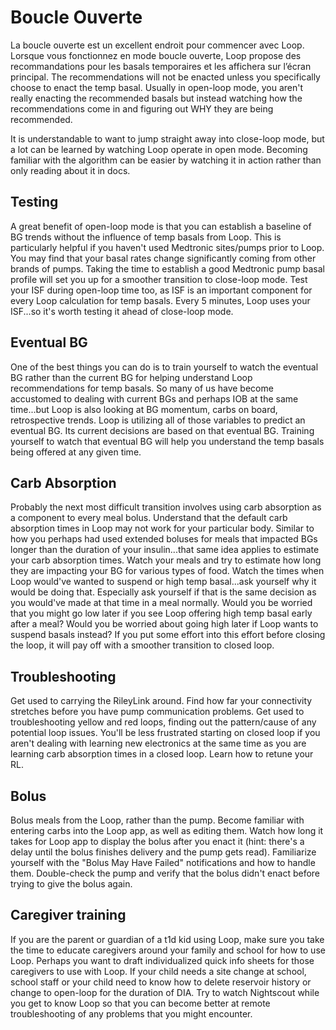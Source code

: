 # Boucle Ouverte

La boucle ouverte est un excellent endroit pour commencer avec Loop. Lorsque vous fonctionnez en mode boucle ouverte, Loop propose des recommandations pour les basals temporaires et les affichera sur l’écran principal.  The recommendations will not be enacted unless you specifically choose to enact the temp basal.  Usually in open-loop mode, you aren't really enacting the recommended basals but instead watching how the recommendations come in and figuring out WHY they are being recommended.

It is understandable to want to jump straight away into close-loop mode, but a lot can be learned by watching Loop operate in open mode.  Becoming familiar with the algorithm can be easier by watching it in action rather than only reading about it in docs.

## Testing

A great benefit of open-loop mode is that you can establish a baseline of BG trends without the influence of temp basals from Loop.  This is particularly helpful if you haven't used Medtronic sites/pumps prior to Loop.  You may find that your basal rates change significantly coming from other brands of pumps.  Taking the time to establish a good Medtronic pump basal profile will set you up for a smoother transition to close-loop mode.  Test your ISF during open-loop time too, as ISF is an important component for every Loop calculation for temp basals.  Every 5 minutes, Loop uses your ISF...so it's worth testing it ahead of close-loop mode.

## Eventual BG

One of the best things you can do is to train yourself to watch the eventual BG rather than the current BG for helping understand Loop recommendations for temp basals.  So many of us have become accustomed to dealing with current BGs and perhaps IOB at the same time...but Loop is also looking at BG momentum, carbs on board, retrospective trends.  Loop is utilizing all of those variables to predict an eventual BG.  Its current decisions are based on that eventual BG.  Training yourself to watch that eventual BG will help you understand the temp basals being offered at any given time.

## Carb Absorption

Probably the next most difficult transition involves using carb absorption as a component to every meal bolus.  Understand that the default carb absorption times in Loop may not work for your particular body.  Similar to how you perhaps had used extended boluses for meals that impacted BGs longer than the duration of your insulin...that same idea applies to estimate your carb absorption times.  Watch your meals and try to estimate how long they are impacting your BG for various types of food.  Watch the times when Loop would've wanted to suspend or high temp basal...ask yourself why it would be doing that.  Especially ask yourself if that is the same decision as you would've made at that time in a meal normally.  Would you be worried that you might go low later if you see Loop offering high temp basal early after a meal?  Would you be worried about going high later if Loop wants to suspend basals instead?  If you put some effort into this effort before closing the loop, it will pay off with a smoother transition to closed loop.

## Troubleshooting

Get used to carrying the RileyLink around.  Find how far your connectivity stretches before you have pump communication problems.  Get used to troubleshooting yellow and red loops, finding out the pattern/cause of any potential loop issues.  You'll be less frustrated starting on closed loop if you aren't dealing with learning new electronics at the same time as you are learning carb absorption times in a closed loop.  Learn how to retune your RL.

## Bolus

Bolus meals from the Loop, rather than the pump.  Become familiar with entering carbs into the Loop app, as well as editing them.  Watch how long it takes for Loop app to display the bolus after you enact it (hint: there's a delay until the bolus finishes delivery and the pump gets read).  Familiarize yourself with the "Bolus May Have Failed" notifications and how to handle them.  Double-check the pump and verify that the bolus didn't enact before trying to give the bolus again.

## Caregiver training

If you are the parent or guardian of a t1d kid using Loop, make sure you take the time to educate caregivers around your family and school for how to use Loop.  Perhaps you want to draft individualized quick info sheets for those caregivers to use with Loop.  If your child needs a site change at school, school staff or your child need to know how to delete reservoir history or change to open-loop for the duration of DIA.  Try to watch Nightscout while you get to know Loop so that you can become better at remote troubleshooting of any problems that you might encounter.
